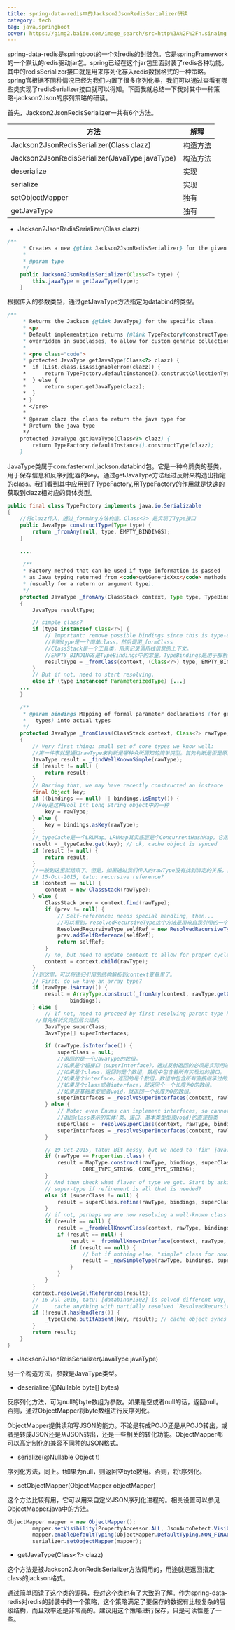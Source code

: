 ```yaml
---
title: spring-data-redis中的Jackson2JsonRedisSerializer研读
category: tech
tag: java,springboot
cover: https://gimg2.baidu.com/image_search/src=http%3A%2F%2Fn.sinaimg.cn%2Fsinacn11%2F88%2Fw1080h608%2F20180323%2F3b81-fysnevm0357642.jpg&refer=http%3A%2F%2Fn.sinaimg.cn&app=2002&size=f9999,10000&q=a80&n=0&g=0n&fmt=jpeg?sec=1622992292&t=5d2de6a58ba0b9048a7045b584f1e575
---
```


spring-data-redis是springboot的一个对redis的封装包。它是springFramework的一个默认的redis驱动jar包。spring已经在这个jar包里面封装了redis各种功能。其中的redisSerializer接口就是用来序列化存入redis数据格式的一种策略。spring官根据不同种情况已经为我们内置了很多序列化器，我们可以通过查看有哪些类实现了redisSerializer接口就可以得知。下面我就总结一下我对其中一种策略-jackson2Json的序列策略的研读。

首先，Jackson2JsonRedisSerializer一共有6个方法。


| 方法 | 解释 |
| --- | --- |
| Jackson2JsonRedisSerializer(Class<T> clazz) | 构造方法 |
| Jackson2JsonRedisSerializer(JavaType javaType) | 构造方法 |
| deserialize | 实现 |
| serialize | 实现 |
| setObjectMapper | 独有 |
| getJavaType | 独有 |

* Jackson2JsonRedisSerializer(Class<T> clazz)

```java
/**
	 * Creates a new {@link Jackson2JsonRedisSerializer} for the given target {@link Class}.
	 *
	 * @param type
	 */
	public Jackson2JsonRedisSerializer(Class<T> type) {
		this.javaType = getJavaType(type);
	}
```

根据传入的参数类型，通过getJavaType方法指定为databind的类型。

```java
/**
	 * Returns the Jackson {@link JavaType} for the specific class.
	 * <p>
	 * Default implementation returns {@link TypeFactory#constructType(java.lang.reflect.Type)}, but this can be
	 * overridden in subclasses, to allow for custom generic collection handling. For instance:
	 *
	 * <pre class="code">
	 * protected JavaType getJavaType(Class<?> clazz) {
	 * 	if (List.class.isAssignableFrom(clazz)) {
	 * 		return TypeFactory.defaultInstance().constructCollectionType(ArrayList.class, MyBean.class);
	 * 	} else {
	 * 		return super.getJavaType(clazz);
	 * 	}
	 * }
	 * </pre>
	 *
	 * @param clazz the class to return the java type for
	 * @return the java type
	 */
	protected JavaType getJavaType(Class<?> clazz) {
		return TypeFactory.defaultInstance().constructType(clazz);
	}
```

JavaType类属于com.fasterxml.jackson.databind包。它是一种令牌类的基类，用于保存信息和反序列化器的key。通过getJavaType方法经过反射来构造出指定的class。我们看到其中应用到了TypeFactory,用TypeFactory的作用就是快速的获取到clazz相对应的具体类型。

```java
public final class TypeFactory implements java.io.Serializable
{
    //将clazz传入，通过_formAny方法构造。Class<?> 是实现了Type接口
    public JavaType constructType(Type type) {
        return _fromAny(null, type, EMPTY_BINDINGS);
    }
    
    ....
    
     /**
     * Factory method that can be used if type information is passed
     * as Java typing returned from <code>getGenericXxx</code> methods
     * (usually for a return or argument type).
     */
    protected JavaType _fromAny(ClassStack context, Type type, TypeBindings bindings)
    {
        JavaType resultType;

        // simple class?
        if (type instanceof Class<?>) {
            // Important: remove possible bindings since this is type-erased thingy
            //判断type是一个简单class。然后调用_formClass
            //ClassStack是一个工具类，用来记录调用栈信息的上下文。
            //EMPTY_BINDINGS是TypeBindings中的常量。TypeBindings是用于解析给定类的类型参数的助手类。也就是说这个常量为空绑定关系。
            resultType = _fromClass(context, (Class<?>) type, EMPTY_BINDINGS);
        }
        // But if not, need to start resolving.
        else if (type instanceof ParameterizedType) {...}
    ...
    }
    
    /**
     * @param bindings Mapping of formal parameter declarations (for generic
     *   types) into actual types
     */
    protected JavaType _fromClass(ClassStack context, Class<?> rawType, TypeBindings bindings)
    {
        // Very first thing: small set of core types we know well:
        //第一件事就是通过rawType来判断是哪种众所周知的简单类型。首先判断是否是原始类型，并且是否是BOOL，INT，LONG。如果不是就是String，Object。否则返回null
        JavaType result = _findWellKnownSimple(rawType);
        if (result != null) {
            return result;
        }
        // Barring that, we may have recently constructed an instance
        final Object key;
        if ((bindings == null) || bindings.isEmpty()) {
        //key是这种Bool Int Long String object中的一种
            key = rawType;
        } else {
            key = bindings.asKey(rawType);
        }
        //_typeCache是一个LRUMap。LRUMap其实底层是个ConcurrentHashMap。它用来帮助我们避免核心类型的重复解析。尤其为了泛型的解析。
        result = _typeCache.get(key); // ok, cache object is synced
        if (result != null) {
            return result;
        }
        //一般到这里就结束了。但是，如果通过我们传入的rawType没有找到绑定的关系，那就有可能是个复杂结构的结构体（递归引用）。接下来就需要通过调用栈来追踪整个结构了。
        // 15-Oct-2015, tatu: recursive reference?
        if (context == null) {
            context = new ClassStack(rawType);
        } else {
            ClassStack prev = context.find(rawType);
            if (prev != null) {
                // Self-reference: needs special handling, then...
                //可以看到，resolvedRecursiveType这个方法是用来自我引用的一个内部类型。他继承自TypeBase，TypeBase继承自javaType。
                ResolvedRecursiveType selfRef = new ResolvedRecursiveType(rawType, EMPTY_BINDINGS);
                prev.addSelfReference(selfRef);
                return selfRef;
            }
            // no, but need to update context to allow for proper cycle resolution
            context = context.child(rawType);
        }
        //到这里，可以将递归引用的结构解析到context变量里了。
        // First: do we have an array type?
        if (rawType.isArray()) {
            result = ArrayType.construct(_fromAny(context, rawType.getComponentType(), bindings),
                    bindings);
        } else {
            // If not, need to proceed by first resolving parent type hierarchy
         //首先解析父类型层次结构   
            JavaType superClass;
            JavaType[] superInterfaces;

            if (rawType.isInterface()) {
                superClass = null;
                //返回的是一个JavaType的数组。
                //如果是个超接口（superInterface），通过反射返回的必须是实际用过的类型（interface or class）。
                //如果是个class，返回的是个数组，数组中包含着所有实现过的接口。
                //如果是个interface，返回的是个数组，数组中包含所有直接继承过的接口。
                //如果是个class或者interface，就返回个一个长度为0的数组。
                //如果是基础类型或者void，就返回一个长度为0的数组。
                superInterfaces = _resolveSuperInterfaces(context, rawType, bindings);
            } else {
                // Note: even Enums can implement interfaces, so cannot drop those
                //返回class表示的实体(类、接口、基本类型型或void)的直接超类
                superClass = _resolveSuperClass(context, rawType, bindings);
                superInterfaces = _resolveSuperInterfaces(context, rawType, bindings);
            }

            // 19-Oct-2015, tatu: Bit messy, but we need to 'fix' java.util.Properties here...
            if (rawType == Properties.class) {
                result = MapType.construct(rawType, bindings, superClass, superInterfaces,
                        CORE_TYPE_STRING, CORE_TYPE_STRING);
            }
            // And then check what flavor of type we got. Start by asking resolved
            // super-type if refinement is all that is needed?
            else if (superClass != null) {
                result = superClass.refine(rawType, bindings, superClass, superInterfaces);
            }
            // if not, perhaps we are now resolving a well-known class or interface?
            if (result == null) {
                result = _fromWellKnownClass(context, rawType, bindings, superClass, superInterfaces); 
                if (result == null) {
                    result = _fromWellKnownInterface(context, rawType, bindings, superClass, superInterfaces);
                    if (result == null) {
                        // but if nothing else, "simple" class for now:
                        result = _newSimpleType(rawType, bindings, superClass, superInterfaces);
                    }
                }
            }
        }
        context.resolveSelfReferences(result);
        // 16-Jul-2016, tatu: [databind#1302] is solved different way, but ideally we shouldn't
        //     cache anything with partially resolved `ResolvedRecursiveType`... so maybe improve
        if (!result.hasHandlers()) {
            _typeCache.putIfAbsent(key, result); // cache object syncs
        }
        return result;
    }
}
```

* Jackson2JsonReisSerializer(JavaType javaType)

另一个构造方法，参数是JavaType类型。

* deserialize(@Nullable byte[] bytes)

反序列化方法，可为null的byte数组为参数。如果是空或者null的话，返回null。否则，通过ObjectMapper将byte数组进行反序列化。

ObjectMapper提供读和写JSON的能力。不论是转成POJO还是从POJO转出，或者是转成JSON还是从JSON转出，还是一些相关的转化功能。ObjectMapper都可以高定制化的兼容不同种的JSON格式。

* serialize(@Nullable Object t)

序列化方法，同上。t如果为null，则返回空byte数组。否则，将t序列化。

* setObjectMapper(ObjectMapper objectMapper)

这个方法比较有用，它可以用来自定义JSON序列化进程的。相关设置可以参见ObjectMapper.java中的方法。

```java
ObjectMapper mapper = new ObjectMapper();
		mapper.setVisibility(PropertyAccessor.ALL, JsonAutoDetect.Visibility.ANY);
		mapper.enableDefaultTyping(ObjectMapper.DefaultTyping.NON_FINAL);
		serializer.setObjectMapper(mapper);
```

* getJavaType(Class<?> clazz)

这个方法是被Jackson2JsonRedisSerializer方法调用的，用途就是返回指定class的jackson格式。

通过简单阅读了这个类的源码，我对这个类也有了大致的了解。作为spring-data-redis对redis的封装中的一个策略，这个策略满足了要保存的数据有比较复杂的层级结构，而且效率还是非常高的。建议用这个策略进行保存，只是可读性差了一些。